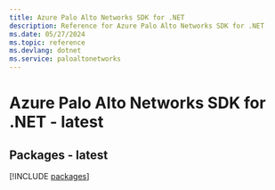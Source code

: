 ```yaml
---
title: Azure Palo Alto Networks SDK for .NET
description: Reference for Azure Palo Alto Networks SDK for .NET
ms.date: 05/27/2024
ms.topic: reference
ms.devlang: dotnet
ms.service: paloaltonetworks
---
```

# Azure Palo Alto Networks SDK for .NET - latest
## Packages - latest
[!INCLUDE [packages](palo-alto-networks-index.md)]